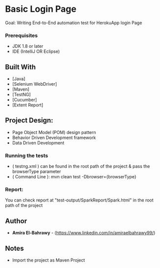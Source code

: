 # Basic Login Page

Goal: Writing End-to-End automation test for HerokuApp login Page

### Prerequisites

* JDK 1.8 or later
* IDE (IntelliJ OR Eclipse)


## Built With
* [Java] 
* [Selenium WebDriver] 
* [Maven]
* [TestNG] 
* [Cucumber]
* [Extent Report]

## Project Design:
* Page Object Model (POM) design pattern
* Behavior Driven Development framework
* Data Driven Development


### Running the tests

* ( testng.xml ) can be found in the root path of the project & pass the browserType parameter
* ( Command Line ):
     mvn clean test -Dbrowser={browserType}

### Report:
You can check report at "test-output/SparkReport/Spark.html" in the root path of the project

## Author
* **Amira El-Bahrawy** - (https://www.linkedin.com/in/amiraelbahrawy99/)

## Notes
* Import the project as Maven Project

